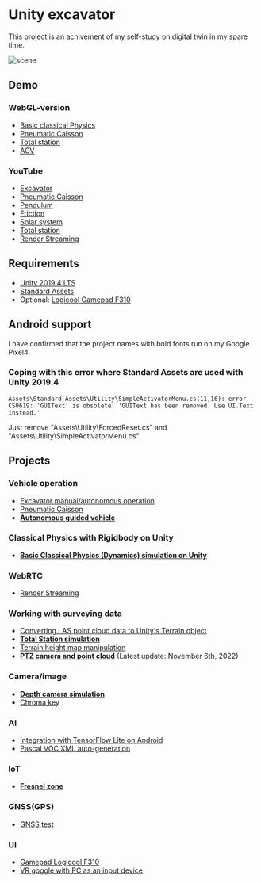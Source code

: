 # Unity excavator

This project is an achivement of my self-study on digital twin in my spare time.

![scene](./doc/scene.png)

## Demo

### WebGL-version

- [Basic classical Physics](https://araobp.github.io/unity-excavator/www/basic_classical_physics/)
- [Pneumatic Caisson](https://araobp.github.io/unity-excavator/www/pneumatic_caisson/)
- [Total station](https://araobp.github.io/unity-excavator/www/total_station/)
- [AGV](https://araobp.github.io/unity-excavator/www/agv/)

### YouTube

- [Excavator](https://www.youtube.com/watch?v=0X4c5gxU6-A)
- [Pneumatic Caisson](https://youtu.be/3EMcrRJ446w)
- [Pendulum](https://www.youtube.com/watch?v=2AjkpGLnm74)
- [Friction](https://www.youtube.com/watch?v=5SQ1QVdskcI)
- [Solar system](https://www.youtube.com/watch?v=2z0K-X5a5Ss)
- [Total station](https://www.youtube.com/watch?v=Is45dRC3fNM)
- [Render Streaming](https://youtu.be/CTrM93eaq1s)

## Requirements

- [Unity 2019.4 LTS](https://unity.com/releases/2019-lts)
- [Standard Assets](https://assetstore.unity.com/packages/essentials/asset-packs/standard-assets-for-unity-2017-3-32351)
- Optional: [Logicool Gamepad F310](https://www.logitechg.com/en-us/products/gamepads/f310-gamepad.940-000110.html)

## Android support

I have confirmed that the project names with bold fonts run on my Google Pixel4.

### Coping with this error where Standard Assets are used with Unity 2019.4

```
Assets\Standard Assets\Utility\SimpleActivatorMenu.cs(11,16): error CS0619: 'GUIText' is obsolete: 'GUIText has been removed. Use UI.Text instead.'
```

Just remove "Assets\Utility\ForcedReset.cs" and "Assets\Utility\SimpleActivatorMenu.cs".

## Projects

### Vehicle operation

- [Excavator manual/autonomous operation](./doc/Excavator.md)
- [Pneumatic Caisson](./doc/PneumaticCaisson.md)
- **[Autonomous guided vehicle](./doc/AGV.md)**

### Classical Physics with Rigidbody on Unity

- **[Basic Classical Physics (Dynamics) simulation on Unity](./doc/BasicClassicalPhysics.md)**

### WebRTC

- [Render Streaming](./doc/RenderStreaming.md)

### Working with surveying data

- [Converting LAS point cloud data to Unity's Terrain object](./doc/PointCloud.md)
- **[Total Station simulation](./doc/TotalStation.md)**
- [Terrain height map manipulation](./doc/HeightMapManipulation.md)
- **[PTZ camera and point cloud](./doc/PTZCamera.md)** (Latest update: November 6th, 2022)

### Camera/image

- **[Depth camera simulation](./doc/DepthCamera.md)**
- [Chroma key](./doc/ChromaKey.md)

### AI

- [Integration with TensorFlow Lite on Android](./doc/TensorFlowLite.md)
- [Pascal VOC XML auto-generation](./doc/PascalVOC.md) 

### IoT

- **[Fresnel zone](./doc/FresnelZone.md)**

### GNSS(GPS)

- [GNSS test](./doc/GNSSTest.md)

### UI

- [Gamepad Logicool F310](./doc/GamepadF310.md)
- [VR goggle with PC as an input device](./doc/VR_Input.md)
